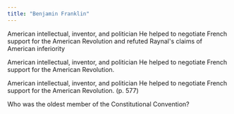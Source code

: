 ```yaml
---
title: "Benjamin Franklin"
---
```

American intellectual, inventor, and politician He helped to negotiate French support for the American Revolution and refuted Raynal's claims of American inferiority

American intellectual, inventor, and politician He helped to negotiate French support for the American Revolution.

American intellectual, inventor, and politician He helped to negotiate French support for the American Revolution. (p. 577)

Who was the oldest member of the Constitutional Convention?

